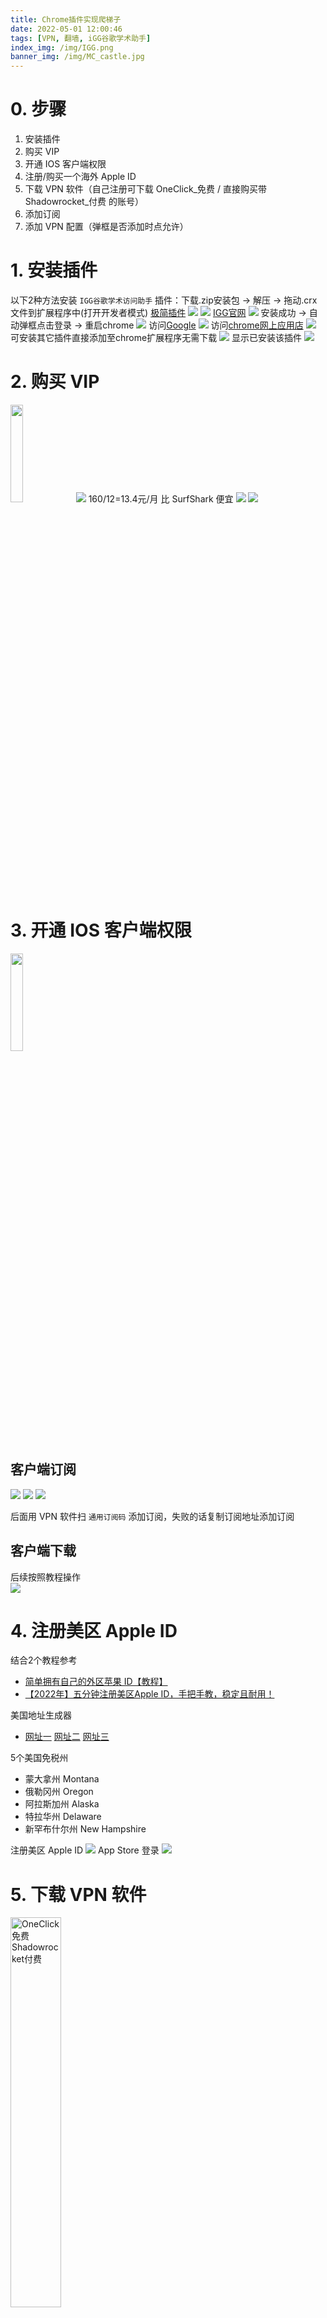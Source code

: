 ```yaml
---
title: Chrome插件实现爬梯子
date: 2022-05-01 12:00:46
tags: [VPN, 翻墙, iGG谷歌学术助手]
index_img: /img/IGG.png
banner_img: /img/MC_castle.jpg
---
```


# 0. 步骤
1. 安装插件
2. 购买 VIP
3. 开通 IOS 客户端权限
4. 注册/购买一个海外 Apple ID
5. 下载 VPN 软件（自己注册可下载 OneClick_免费 / 直接购买带 Shadowrocket_付费 的账号）
6. 添加订阅
7. 添加 VPN 配置（弹框是否添加时点允许）

# 1. 安装插件
以下2种方法安装 `IGG谷歌学术访问助手` 插件：下载.zip安装包 -> 解压 -> 拖动.crx文件到扩展程序中(打开开发者模式)
[极简插件](https://chrome.zzzmh.cn/)
<img src="https://img-blog.csdnimg.cn/9159d60860b747628f81963bfae5ca4a.png">
<img src="https://img-blog.csdnimg.cn/1821ec3208de4c2482d879915b35f3d4.png">
[IGG官网](https://iguge.xyz/)
<img src="https://img-blog.csdnimg.cn/79bf6050e4124c1389958d6ba5f50792.png">
安装成功 -> 自动弹框点击登录 -> 重启chrome
![](https://img-blog.csdnimg.cn/8ae4edf0995e41788676dc691d4bcf2d.png)
访问[Google](https://www.google.com.hk/)
<img src="https://img-blog.csdnimg.cn/bd7899b6bda44248baaaa83a5b643e40.png">
访问[chrome网上应用店](https://chrome.google.com/webstore/category/extensions?hl=zh-CN)
<img src="https://img-blog.csdnimg.cn/580db4b4942547e0a323f0135463794a.png">
可安装其它插件直接添加至chrome扩展程序无需下载
<img src="https://img-blog.csdnimg.cn/f125e9bebef64425980a6ba96f23a1c8.png">
显示已安装该插件 
<img src="https://img-blog.csdnimg.cn/324b177c6e1b44f1943e0d6d77666b2f.png">

# 2. 购买 VIP

<img src="https://img-blog.csdnimg.cn/ccaaec571346433284617e3ac511aac2.png" width=20%>
<img src="https://img-blog.csdnimg.cn/8dc675c81a7d46ff9fa9a50a30afc42a.png">
160/12=13.4元/月  比 SurfShark 便宜
<img src="https://img-blog.csdnimg.cn/a87b17f6768e4d77afcf162f6b5ac138.png">
<img src="https://img-blog.csdnimg.cn/a7fe4cc575c44151be387ed0daa05948.png">

# 3. 开通 IOS 客户端权限
<img src="https://img-blog.csdnimg.cn/dc937ecfb6e0445cb8edddeaf3ffe039.png" width=20%>

## 客户端订阅

<img src="https://img-blog.csdnimg.cn/d4c91af9de2a4d068d89508737044687.png">
<img src="https://img-blog.csdnimg.cn/1f950662c9e2468290afac22a8fcfeeb.png">
<img src="https://img-blog.csdnimg.cn/c52d19b9e26549b7a935596c1d11a7b3.png">

后面用 VPN 软件扫 `通用订阅码` 添加订阅，失败的话复制订阅地址添加订阅

## 客户端下载
后续按照教程操作  
<img src="https://img-blog.csdnimg.cn/390df6d84b7f413184509f9f5518e4ae.png">

# 4. 注册美区 Apple ID
结合2个教程参考
- [简单拥有自己的外区苹果 ID【教程】](https://mp.weixin.qq.com/s/kvanUPsvyOt_cOeqJol0xw)
- [【2022年】五分钟注册美区Apple ID，手把手教，稳定且耐用！](https://zhuanlan.zhihu.com/p/367821925)

美国地址生成器
- [网址一](https://www.meiguodizhi.com/) [网址二](http://www.haoweichi.com/) [网址三](https://www.shenfendaquan.com/)

5个美国免税州
- 蒙大拿州 Montana
- 俄勒冈州 Oregon
- 阿拉斯加州 Alaska
- 特拉华州 Delaware
- 新罕布什尔州 New Hampshire

注册美区 Apple ID
![](https://img-blog.csdnimg.cn/059366eead2a4279b779dbcd3ab87e40.png)
 App Store 登录
![](https://img-blog.csdnimg.cn/efe50ce81f8b41a4a3b45c754b510f9a.png)

# 5. 下载 VPN 软件

<img src="https://img-blog.csdnimg.cn/960da44992c049ceb288d358ba1be7a3.png" width=40% title="OneClick免费    Shadowrocket付费">

# 6. 添加订阅
找到前面的客户端订阅处
<img src="https://img-blog.csdnimg.cn/c52d19b9e26549b7a935596c1d11a7b3.png">
点击 `通用订阅码` 扫码失败，换成添加复制的订阅地址
<img src="https://img-blog.csdnimg.cn/a7faaf1dd10f4bb2b03738bbf68c7be1.png" width=80%>

# 7. 添加 VPN 配置
弹框添加 VPN 配置点允许  /  设置 -> 通用 -> VPN与设备管理 显示已连接VPN
![](https://img-blog.csdnimg.cn/41c7cdbc2ce0407093b6aebb4703950e.png)

# 8.下载国外App
可以访问外网了(＾－＾)V
![](https://img-blog.csdnimg.cn/0287a0639ea0471d9737f36bf616f83e.png "Chrome  Youtube  Quora")
![](https://img-blog.csdnimg.cn/ed478883949640fe9591c4ae06a9b1bc.png "Twitter  Facebook  Instagram  Snapchat  Telegram")
> Spotify：PC端、iPad可以不开通付费的premium功能随便听，唯独手机端不行，在列表里只有随机播放能听完整版，自己点歌只能放一小段；安卓手机安卓破解版可以随便听

![](https://img-blog.csdnimg.cn/94bf4aff8f3f41f283cf0c7cf6f23f31.png "Spotify  TED_iPad  Youtube_iPad")
Apple自带软件也可以用了，但很多付费
<img src="https://img-blog.csdnimg.cn/3239d8e69e6041339962642d979f260e.png" width=50%>
![](https://img-blog.csdnimg.cn/9a71472914c642f8b1b0b2eb2f4aab71.png "Apple TV")
![](https://img-blog.csdnimg.cn/4ffc38bd78374c63a9408165938ccae2.png "Apple Music    iTunes Store")
![](https://img-blog.csdnimg.cn/45b50642ec164a8cb8360614aaaa3aa6.png "播客    图书") 

***
#### [VPN是什么？如何访问Google，Youtube，Twitter？](https://www.gaoredu.com/jiaocheng/latest-vpn-software-download.html?ivk_sa=1024320u)

#### [程序员翻墙可以做什么](https://news.68idc.cn/opersys/qt/20160513615753.html)


#### 注册推特时国内手机号收不到验证码的问题
1.用邮箱或其它账号注册（[手机号无法验证，如何注册推特](https://blog.csdn.net/qq_49137582/article/details/122339075?spm=1001.2101.3001.6661.1&utm_medium=distribute.pc_relevant_t0.none-task-blog-2~default~CTRLIST~Rate-1.pc_relevant_antiscanv2&depth_1-utm_source=distribute.pc_relevant_t0.none-task-blog-2~default~CTRLIST~Rate-1.pc_relevant_antiscanv2&utm_relevant_index=1) 试过没用）
2.直接用手机号注册
- Twitter注册比较特殊，用邮箱注册绑定手机那里国内手机号收不到验证码，只能一开始就用手机注册才能收到验证码（格式必须是+86-XX），如果不行就过几天再注册，我过了几天直接用手机号注册终于收到验证码了555
<img src="https://img-blog.csdnimg.cn/0da1c4acaeb64fcea1dba8b6ae1fa12d.png" width=20%>

3.在[IntBell官网](https://www.intbell.com/)上[购买海外手机号](https://blog.csdn.net/skyscientist/article/details/118769413)注册Twitter

#### VPN软件 SurfShark
- [Surfshark中文网官下载与测评](https://www.get-surfshark.com/)
- [中国VPN翻墙与科学上网指南](https://www.tjfuyongls.com/)
- [Surfshark中文网订阅](https://order.surf-chiny.com/)  
<img src="https://img-blog.csdnimg.cn/8d79ed439cac4d608ce6b828a5713d4e.png" width=20%><img src="https://img-blog.csdnimg.cn/ef63dd3fc66e44d09b010dd33d4a9b2d.png" width=20%>  392/26=15元/月
